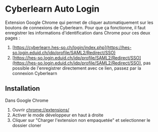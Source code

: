 # Cyberlearn Auto Login
Extension Google Chrome qui permet de cliquer automatiquement sur les boutons de connexions de Cyberlearn. Pour que ça fonctionne, il faut enregistrer les informations d'identification dans Chrome pour ces deux pages :
1. [https://cyberlearn.hes-so.ch/login/index.php](https://hes-so.login.eduid.ch/idp/profile/SAML2/Redirect/SSO)
2. [https://hes-so.login.eduid.ch/idp/profile/SAML2/Redirect/SSO](https://hes-so.login.eduid.ch/idp/profile/SAML2/Redirect/SSO), pas possible de l'enregistrer directement avec ce lien, passez par la connexion Cyberlearn

## Installation

Dans Google Chrome
1. Ouvrir [chrome://extensions/](chrome://extensions/)
2. Activer le mode développeur en haut à droite
3. Cliquer sur "Charger l'extension non empaquetée" et selectionner le dossier cloner